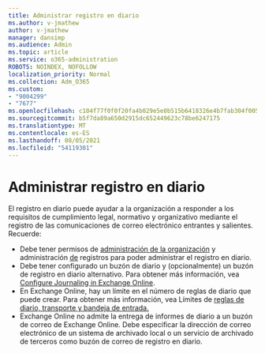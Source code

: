 ```yaml
---
title: Administrar registro en diario
ms.author: v-jmathew
author: v-jmathew
manager: dansimp
ms.audience: Admin
ms.topic: article
ms.service: o365-administration
ROBOTS: NOINDEX, NOFOLLOW
localization_priority: Normal
ms.collection: Adm_O365
ms.custom:
- "9004299"
- "7677"
ms.openlocfilehash: c104f77f0f0f20fa4b029e5e0b515b6418326e4b7fab304f005fb67a18e2202a
ms.sourcegitcommit: b5f7da89a650d2915dc652449623c78be6247175
ms.translationtype: MT
ms.contentlocale: es-ES
ms.lasthandoff: 08/05/2021
ms.locfileid: "54119301"
---
```

# <a name="manage-journaling"></a>Administrar registro en diario

El registro en diario puede ayudar a la organización a responder a los requisitos de cumplimiento legal, normativo y organizativo mediante el registro de las comunicaciones de correo electrónico entrantes y salientes. Recuerde:

* Debe tener permisos de [administración de la organización](https://go.microsoft.com/fwlink/?linkid=2115259) y administración [de](https://go.microsoft.com/fwlink/?linkid=2115469) registros para poder administrar el registro en diario.
* Debe tener configurado un buzón de diario y (opcionalmente) un buzón de registro en diario alternativo. Para obtener más información, vea [Configure Journaling in Exchange Online](https://go.microsoft.com/fwlink/?linkid=2115260).
* En Exchange Online, hay un límite en el número de reglas de diario que puede crear. Para obtener más información, vea Límites de [reglas de diario, transporte y bandeja de entrada.](https://go.microsoft.com/fwlink/?linkid=2115261)
* Exchange Online no admite la entrega de informes de diario a un buzón de correo de Exchange Online. Debe especificar la dirección de correo electrónico de un sistema de archivado local o un servicio de archivado de terceros como buzón de correo de registro en diario.
